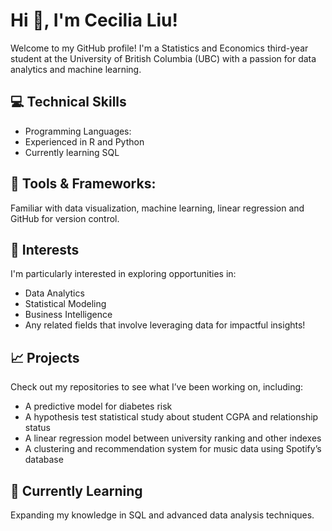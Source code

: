# Hi 👋, I'm Cecilia Liu!

Welcome to my GitHub profile! I'm a Statistics and Economics third-year student at the University of British Columbia (UBC) with a passion for data analytics and machine learning.


## 💻 Technical Skills
- Programming Languages:
- Experienced in R and Python
- Currently learning SQL

## 🔧 Tools & Frameworks:
Familiar with data visualization, machine learning, linear regression and GitHub for version control.

## 🌟 Interests
I'm particularly interested in exploring opportunities in:

- Data Analytics
- Statistical Modeling
- Business Intelligence
- Any related fields that involve leveraging data for impactful insights!

## 📈 Projects
Check out my repositories to see what I’ve been working on, including:

- A predictive model for diabetes risk
- A hypothesis test statistical study about student CGPA and relationship status
- A linear regression model between university ranking and other indexes 
- A clustering and recommendation system for music data using Spotify’s database

## 🌱 Currently Learning
Expanding my knowledge in SQL and advanced data analysis techniques.

<!---
MgSO477/MgSO477 is a ✨ special ✨ repository because its `README.md` (this file) appears on your GitHub profile.
You can click the Preview link to take a look at your changes.
--->
